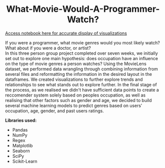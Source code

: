 # <div align="center"> What-Movie-Would-A-Programmer-Watch? </div>

[Access notebook here for accurate display of visualizations](https://nbviewer.jupyter.org/github/dania6789/What-Movie-Would-a-Programmer-Watch/blob/main/movie-reccomender-system.ipynb)

If you were a programmer, what movie genres would you most likely watch? What about if you were a doctor, or artist?      
In this three person group project completed over seven weeks, we initially set out to explore one main hypothesis: does occupation have an influence on the type of movie genres a person watches? Using the MovieLens dataset, we performed data wrangling through combining information from several files and reformatting the information in the desired layout in the dataframes. We created visualizations to further explore trends and relationships to see what stands out to explore further. In the final stage of the process, as we realised we didn't have sufficient data points to create a reccomender system solely based on peoples occupation, as well as realising that other factors such as gender and age, we decided to build several machine learning models to predict genres based on users' occupation, age, gender, and past users ratings.      

**Libraries used:**
- Pandas
- NumPy
- Regex
- Matplotlib
- Seaborn
- SciPy
- Scikit-Learn
